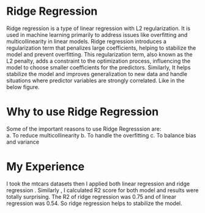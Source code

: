 # Ridge Regression
Ridge regression is a type of linear regression with L2 regularization. It is used in machine learning primarily to address issues like overfitting and multicollinearity in linear models. Ridge regression introduces a regularization term that penalizes large coefficients, helping to stabilize the model and prevent overfitting. This regularization term, also known as the L2 penalty, adds a constraint to the optimization process, influencing the model to choose smaller coefficients for the predictors.
Similarly, It helps stabilize the model and improves generalization to new data and handle situations where predictor variables are strongly correlated. Like in the below figure. 
# Why to use Ridge Regression
 Some of the important reasons to use Ridge Regresssion are:  
  a. To reduce multicollinearity 
  b. To handle the overfitting
  c. To balance bias and variance
# My Experience
I took the mtcars datasets then I applied both linear regression and ridge regression .
Similarly , I calculated R2 score for both model and results were totally surprising. The R2 of ridge regression was 0.75 and of linear regression was 0.54. So ridge regression helps to stabilize the model.
